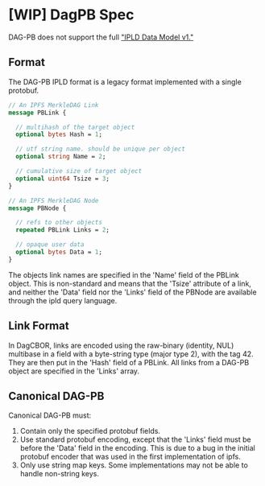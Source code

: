 # [WIP] DagPB Spec

DAG-PB does not support the full ["IPLD Data Model v1."](../IPLD-Data-Model-v1.md)

## Format

The DAG-PB IPLD format is a legacy format implemented with a single protobuf.

```protobuf
// An IPFS MerkleDAG Link
message PBLink {

  // multihash of the target object
  optional bytes Hash = 1;

  // utf string name. should be unique per object
  optional string Name = 2;

  // cumulative size of target object
  optional uint64 Tsize = 3;
}

// An IPFS MerkleDAG Node
message PBNode {

  // refs to other objects
  repeated PBLink Links = 2;

  // opaque user data
  optional bytes Data = 1;
}
```

The objects link names are specified in the 'Name' field of the PBLink object.
This is non-standard and means that the 'Tsize' attribute of a link, and
neither the 'Data' field nor the 'Links' field of the PBNode are available
through the ipld query language. 

## Link Format

In DagCBOR, links are encoded using the raw-binary (identity, NUL) multibase in a
field with a byte-string type (major type 2), with the tag 42. They are then
put in the 'Hash' field of a PBLink. All links from a DAG-PB object are
specified in the 'Links' array.

## Canonical DAG-PB

Canonical DAG-PB must:

1. Contain only the specified protobuf fields.
2. Use standard protobuf encoding, except that the 'Links' field must be before
   the 'Data' field in the encoding. This is due to a bug in the initial
   protobuf encoder that was used in the first implementation of ipfs.
3. Only use string map keys. Some implementations may not be able to
   handle non-string keys.

